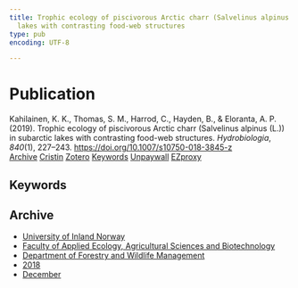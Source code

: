 ```yaml
---
title: Trophic ecology of piscivorous Arctic charr (Salvelinus alpinus (L.)) in subarctic
  lakes with contrasting food-web structures
type: pub
encoding: UTF-8

---
```

<h1>Publication</h1>
<article id="csl-bib-container-XKY7LLMG" class="csl-bib-container">
  <div class="csl-bib-body"> <div class="csl-entry">Kahilainen, K. K., Thomas, S. M., Harrod, C., Hayden, B., &#38; Eloranta, A. P. (2019). Trophic ecology of piscivorous Arctic charr (Salvelinus alpinus (L.)) in subarctic lakes with contrasting food-web structures. <i>Hydrobiologia</i>, <i>840</i>(1), 227–243. <a href="https://doi.org/10.1007/s10750-018-3845-z">https://doi.org/10.1007/s10750-018-3845-z</a></div> </div>
  <div class="csl-bib-buttons">
    <a href="#taxonomy-article-XKY7LLMG" alt="archive" class="csl-bib-button">Archive</a>
    <a href="https://app.cristin.no/results/show.jsf?id=1638761" alt="Cristin" class="csl-bib-button">Cristin</a>
    <a href="http://zotero.org/groups/5881554/items/XKY7LLMG" alt="Zotero" class="csl-bib-button">Zotero</a>
    <a href="#keywords-article-XKY7LLMG" alt="keywords" class="csl-bib-button">Keywords</a>
    <a href="https://jyx.jyu.fi/bitstream/123456789/66491/2/Kahilainen_etal_Minor_REVISION_clean.pdf" alt="Unpaywall" class="csl-bib-button">Unpaywall</a>
    <a href="https://jyx.jyu.fi/bitstream/123456789/66491/2/Kahilainen_etal_Minor_REVISION_clean.pdf" alt="EZproxy" class="csl-bib-button">EZproxy</a>
  </div>
  <div id="csl-bib-meta-container-XKY7LLMG"></div>
</article>
<div id="csl-bib-meta-XKY7LLMG" class="csl-bib-meta">
  <article id="keywords-article-XKY7LLMG" class="keywords-article">
    <h1>Keywords</h1>
    
  </article>
  <article id="taxonomy-article-XKY7LLMG" class="taxonomy-article">
    <h1>Archive</h1>
    <ul>
      <li>
        <a href="/en/archive/?key=3DCRN523">University of Inland Norway</a>
      </li>
      <li>
        <a href="/en/archive/?key=T77LXH6D">Faculty of Applied Ecology, Agricultural Sciences and Biotechnology</a>
      </li>
      <li>
        <a href="/en/archive/?key=7TRARPE3">Department of Forestry and Wildlife Management</a>
      </li>
      <li>
        <a href="/en/archive/?key=YEV4VALG">2018</a>
      </li>
      <li>
        <a href="/en/archive/?key=JPM4ALFW">December</a>
      </li>
    </ul>
  </article>
</div>
